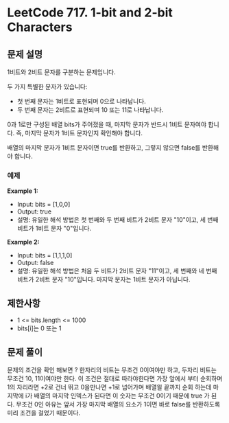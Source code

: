 # LeetCode 717. 1-bit and 2-bit Characters

## 문제 설명

1비트와 2비트 문자를 구분하는 문제입니다.

두 가지 특별한 문자가 있습니다:

- 첫 번째 문자는 1비트로 표현되며 0으로 나타납니다.
- 두 번째 문자는 2비트로 표현되며 10 또는 11로 나타납니다.

0과 1로만 구성된 배열 bits가 주어졌을 때, 마지막 문자가 반드시 1비트 문자여야 합니다. 즉, 마지막 문자가 1비트 문자인지 확인해야 합니다.

배열의 마지막 문자가 1비트 문자이면 true를 반환하고, 그렇지 않으면 false를 반환해야 합니다.

### 예제

**Example 1:**

- Input: bits = [1,0,0]
- Output: true
- 설명: 유일한 해석 방법은 첫 번째와 두 번째 비트가 2비트 문자 "10"이고, 세 번째 비트가 1비트 문자 "0"입니다.

**Example 2:**

- Input: bits = [1,1,1,0]
- Output: false
- 설명: 유일한 해석 방법은 처음 두 비트가 2비트 문자 "11"이고, 세 번째와 네 번째 비트가 2비트 문자 "10"입니다. 마지막 문자는 1비트 문자가 아닙니다.

## 제한사항

- 1 <= bits.length <= 1000
- bits[i]는 0 또는 1

## 문제 풀이

문제의 조건을 확인 해보면 ?
한자리의 비트는 무조건 0이여야만 하고, 두자리 비트는 무조건 10, 11이여야만 한다. 이 조건은 절대로 따라야한다면
가장 앞에서 부터 순회하며 1의 자리라면 +2로 건너 뛰고 0을만나면 +1로 넘어가며 배열읠 끝까지 순회 하는데
마지막에 i가 배열의 마지막 인덱스가 된다면 이 숫자는 무조건 0이기 때문에 true 가 된다. 무조건 0인 아유는 앞서 가장 마지막 배열의 요소가 1이면 바로 false를 반환하도록 미리 조건을 걸었기 때문이다.
